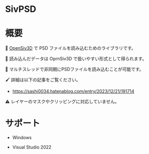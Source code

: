 # SivPSD

# 概要

🎨  [OpenSiv3D](https://github.com/Siv3D/OpenSiv3D) で PSD ファイルを読み込むためのライブラリです。

🎨 読み込んだデータは OprnSiv3D で扱いやすい形式として得られます。

🎨 マルチスレッドで非同期にPSDファイルを読み込むことが可能です。

🖌 詳細は以下の記事をご覧ください。

   - https://sashi0034.hatenablog.com/entry/2023/12/21/191714

⚠️ レイヤーのマスクやクリッピングに対応していません。

# サポート

- Windows

- Visual Studio 2022

